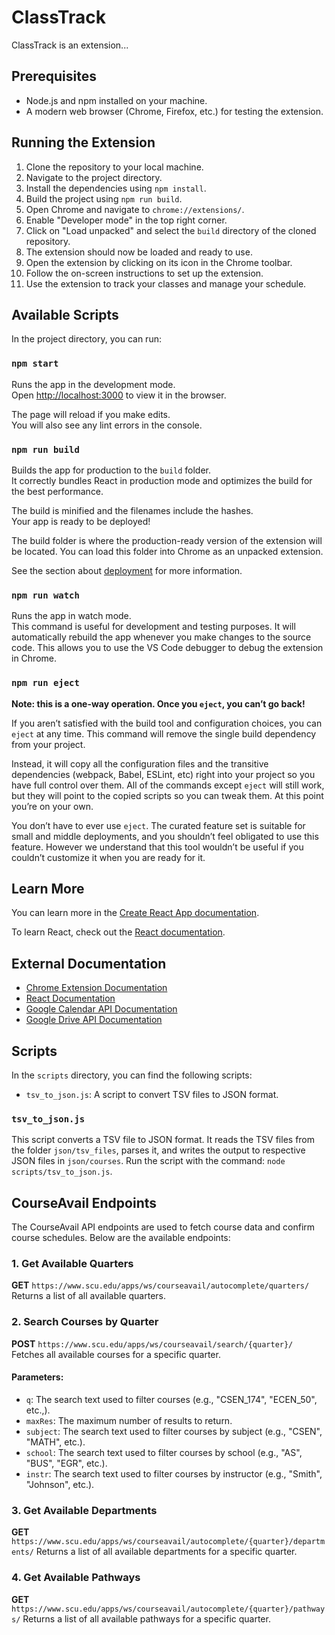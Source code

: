 # ClassTrack

ClassTrack is an extension...

## Prerequisites
- Node.js and npm installed on your machine.
- A modern web browser (Chrome, Firefox, etc.) for testing the extension.

## Running the Extension

1. Clone the repository to your local machine.
2. Navigate to the project directory.
3. Install the dependencies using `npm install`.
4. Build the project using `npm run build`.
5. Open Chrome and navigate to `chrome://extensions/`.
6. Enable "Developer mode" in the top right corner.
7. Click on "Load unpacked" and select the `build` directory of the cloned repository.
8. The extension should now be loaded and ready to use.
9. Open the extension by clicking on its icon in the Chrome toolbar.
10. Follow the on-screen instructions to set up the extension.
11. Use the extension to track your classes and manage your schedule.

## Available Scripts

In the project directory, you can run:

### `npm start`

Runs the app in the development mode.\
Open [http://localhost:3000](http://localhost:3000) to view it in the browser.

The page will reload if you make edits.\
You will also see any lint errors in the console.

### `npm run build`

Builds the app for production to the `build` folder.\
It correctly bundles React in production mode and optimizes the build for the best performance.

The build is minified and the filenames include the hashes.\
Your app is ready to be deployed!

The build folder is where the production-ready version of the extension will be located. You can load this folder into Chrome as an unpacked extension.

See the section about [deployment](https://facebook.github.io/create-react-app/docs/deployment) for more information.

### `npm run watch`

Runs the app in watch mode.\
This command is useful for development and testing purposes. It will automatically rebuild the app whenever you make changes to the source code.
This allows you to use the VS Code debugger to debug the extension in Chrome.

### `npm run eject`

**Note: this is a one-way operation. Once you `eject`, you can’t go back!**

If you aren’t satisfied with the build tool and configuration choices, you can `eject` at any time. This command will remove the single build dependency from your project.

Instead, it will copy all the configuration files and the transitive dependencies (webpack, Babel, ESLint, etc) right into your project so you have full control over them. All of the commands except `eject` will still work, but they will point to the copied scripts so you can tweak them. At this point you’re on your own.

You don’t have to ever use `eject`. The curated feature set is suitable for small and middle deployments, and you shouldn’t feel obligated to use this feature. However we understand that this tool wouldn’t be useful if you couldn’t customize it when you are ready for it.

## Learn More

You can learn more in the [Create React App documentation](https://facebook.github.io/create-react-app/docs/getting-started).

To learn React, check out the [React documentation](https://reactjs.org/).

## External Documentation
- [Chrome Extension Documentation](https://developer.chrome.com/docs/extensions/mv3/getstarted/)
- [React Documentation](https://reactjs.org/docs/getting-started.html)
- [Google Calendar API Documentation](https://developers.google.com/workspace/calendar/api/v3/reference)
- [Google Drive API Documentation](https://developers.google.com/workspace/drive/api/reference/rest/v3)

## Scripts

In the `scripts` directory, you can find the following scripts:
- `tsv_to_json.js`: A script to convert TSV files to JSON format.

### `tsv_to_json.js`
This script converts a TSV file to JSON format. It reads the TSV files from the folder `json/tsv_files`, parses it, and writes the output to respective JSON files in `json/courses`. Run the script with the command: `node scripts/tsv_to_json.js`.

## CourseAvail Endpoints

The CourseAvail API endpoints are used to fetch course data and confirm course schedules. Below are the available endpoints:

### 1. Get Available Quarters
**GET** `https://www.scu.edu/apps/ws/courseavail/autocomplete/quarters/`  
Returns a list of all available quarters.

### 2. Search Courses by Quarter
**POST** `https://www.scu.edu/apps/ws/courseavail/search/{quarter}/`  
Fetches all available courses for a specific quarter.

#### Parameters:
- `q`: The search text used to filter courses (e.g., "CSEN_174", "ECEN_50", etc.,).
- `maxRes`: The maximum number of results to return.
- `subject`: The search text used to filter courses by subject (e.g., "CSEN", "MATH", etc.).
- `school`: The search text used to filter courses by school (e.g., "AS", "BUS", "EGR", etc.).
- `instr`: The search text used to filter courses by instructor (e.g., "Smith", "Johnson", etc.).

### 3. Get Available Departments
**GET** `https://www.scu.edu/apps/ws/courseavail/autocomplete/{quarter}/departments/`
Returns a list of all available departments for a specific quarter.

### 4. Get Available Pathways
**GET** `https://www.scu.edu/apps/ws/courseavail/autocomplete/{quarter}/pathways/`
Returns a list of all available pathways for a specific quarter.